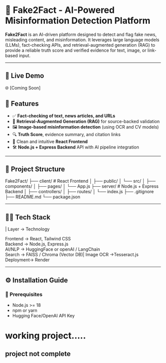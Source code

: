 # 🧠 Fake2Fact - AI-Powered Misinformation Detection Platform

**Fake2Fact** is an AI-driven platform designed to detect and flag fake news, misleading content, and misinformation. It leverages large language models (LLMs), fact-checking APIs, and retrieval-augmented generation (RAG) to provide a reliable truth score and verified evidence for text, image, or link-based input.

---

## 🚀 Live Demo

🌐 [Coming Soon]



## 📌 Features

- ✅ **Fact-checking of text, news articles, and URLs**
- 🧠 **Retrieval-Augmented Generation (RAG)** for source-backed validation
- 🖼️ **Image-based misinformation detection** (using OCR and CV models)
- 🔍 **Truth Score**, evidence summary, and citation links
- 📱 Clean and intuitive **React Frontend**
- 🛠️ **Node.js + Express Backend** API with AI pipeline integration

---

## 📁 Project Structure
Fake2Fact/
├── client/ # React Frontend
│ ├── public/
│ └── src/
│ ├── components/
│ ├── pages/
│ └── App.js
├── server/ # Node.js + Express Backend
│ ├── controllers/
│ ├── routes/
│ └── index.js
├── .gitignore
├── README.md
└── package.json


---

## 🧑‍💻 Tech Stack

| Layer     -> Technology                

 Frontend  -> React, Tailwind CSS                     
 Backend   -> Node.js, Express.js                      
 AI/NLP    -> HuggingFace or openAI / LangChain        
 Search   -> FAISS / Chroma (Vector DB)|
 Image OCR ->Tesseract.js              
 Deployment-> Render  

---

## ⚙️ Installation Guide

### 🔧 Prerequisites
- Node.js >= 18
- npm or yarn
- Hugging Face/OpenAI API Key



# working project.....
## project not complete 
